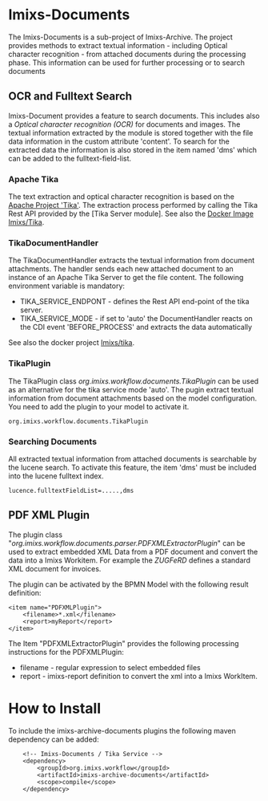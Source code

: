 # Imixs-Documents

The Imixs-Documents is a sub-project of Imixs-Archive. The project provides methods to extract textual information - including Optical character recognition - from attached documents during the processing phase. This information can be used for further processing or to search documents


## OCR and Fulltext Search

Imixs-Document provides a feature to search documents. This includes also a _Optical character recognition (OCR)_ for documents and images. The textual information extracted by the module is stored together with the file data information in the custom attribute 'content'. To search for the extracted data the information is also stored in the item named 'dms' which can be added to the fulltext-field-list.  

### Apache Tika

The text extraction and optical character recognition is based on the [Apache Project 'Tika'](https://tika.apache.org/). The extraction process performed by calling the Tika Rest API provided by the [Tika Server module]. See also the [Docker Image Imixs/Tika](https://cloud.docker.com/u/imixs/repository/docker/imixs/tika).

### TikaDocumentHandler

The TikaDocumentHandler extracts the textual information from document attachments. The handler sends each new attached document
 to an instance of an Apache Tika Server to get the file content. The following environment variable is mandatory:
 
  * TIKA\_SERVICE\_ENDPONT - defines the Rest API end-point of the tika server.
  * TIKA\_SERVICE\_MODE - if set to 'auto' the DocumentHandler reacts on the CDI event 'BEFORE\_PROCESS' and extracts the data automatically
  
See also the docker project [Imixs/tika](https://github.com/imixs/imixs-docker/tree/master/tika).



### TikaPlugin

The TikaPlugin class _org.imixs.workflow.documents.TikaPlugin_ can be used as an alternative for the tika service mode 'auto'. The pugin extract  textual information from document attachments based on the model configuration. You need to add the plugin to your model to activate it. 

	org.imixs.workflow.documents.TikaPlugin


### Searching Documents

All extracted textual information from attached documents is searchable by the lucene search. 
To activate this feature, the item 'dms' must be included into the lucene fulltext index. 

	lucence.fulltextFieldList=.....,dms
	  


## PDF XML Plugin

The plugin class "_org.imixs.workflow.documents.parser.PDFXMLExtractorPlugin_" can be used to extract embedded XML Data from a PDF document and convert the data into a Imixs Workitem. For example the _ZUGFeRD_ defines a standard XML document for invoices. 

The plugin can be activated by the BPMN Model with the following result definition: 


	<item name="PDFXMLPlugin">
		<filename>*.xml</filename>
	    <report>myReport</report>
	</item>

The Item "PDFXMLExtractorPlugin" provides the following processing instructions for the PDFXMLPlugin:

 * filename - regular expression to select embedded files
 * report - imixs-report definition to convert the xml into a Imixs WorkItem. 




# How to Install

To include the imixs-archive-documents plugins the following maven dependency can be added:


		<!-- Imixs-Documents / Tika Service -->	
		<dependency>
			<groupId>org.imixs.workflow</groupId>
			<artifactId>imixs-archive-documents</artifactId>
			<scope>compile</scope>
		</dependency>	
		